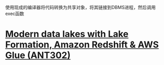 使用现成的编译器将代码转换为共享对象，将其链接到DBMS进程，然后调用exec函数

#  [Modern data lakes with Lake Formation, Amazon Redshift & AWS Glue (ANT302)](https://www.youtube.com/watch?v=7H15CYpJRRI)